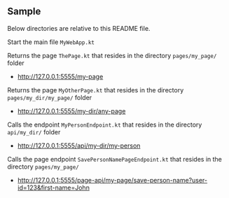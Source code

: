 ## Sample

Below directories are relative to this README file.

Start the main file `MyWebApp.kt`

Returns the page `ThePage.kt` that resides in the directory `pages/my_page/` folder
- http://127.0.0.1:5555/my-page

Returns the page `MyOtherPage.kt` that resides in the directory `pages/my_dir/my_page/` folder
- http://127.0.0.1:5555/my-dir/any-page

Calls the endpoint `MyPersonEndpoint.kt` that resides in the directory `api/my_dir/` folder
- http://127.0.0.1:5555/api/my-dir/my-person

Calls the page endpoint `SavePersonNamePageEndpoint.kt` that resides in the directory `pages/my_page/`
- http://127.0.0.1:5555/page-api/my-page/save-person-name?user-id=123&first-name=John
